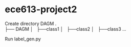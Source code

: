 # ece613-project2

Create directory DAGM
.  
├── DAGM
│    ├──class1
│    ├──class2
│    ├──class3
       ...
  
Run label_gen.py
